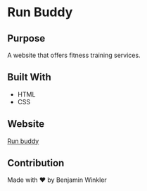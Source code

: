# Run Buddy

## Purpose
A website that offers fitness training services.

## Built With 
* HTML
* CSS


## Website
<a href='https://winkler102.github.io/run-buddy/'>Run buddy</a>

## Contribution
Made with ❤️ by Benjamin Winkler
